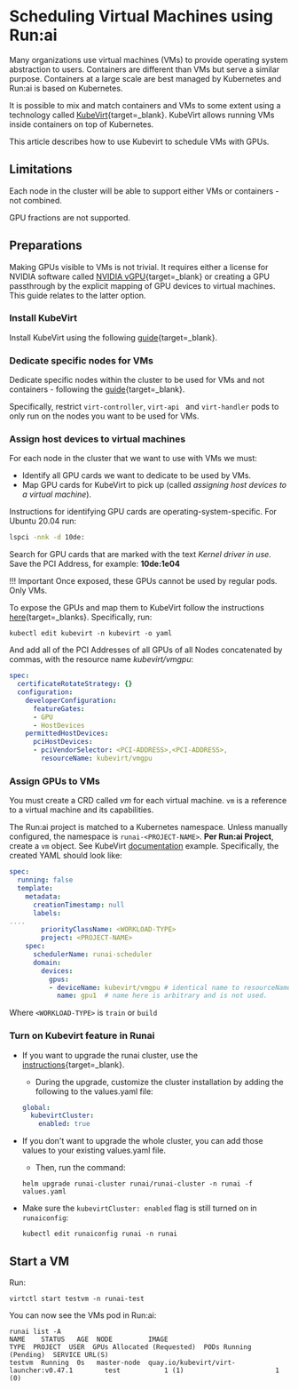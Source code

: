 # Scheduling Virtual Machines using Run:ai

Many organizations use virtual machines (VMs) to provide operating system abstraction to users. Containers are different than VMs but serve a similar purpose. Containers at a large scale are best managed by Kubernetes and Run:ai is based on Kubernetes. 

It is possible to mix and match containers and VMs to some extent using a technology called [KubeVirt]( https://kubevirt.io){target=_blank}. KubeVirt allows running VMs inside containers on top of Kubernetes. 

This article describes how to use Kubevirt to schedule VMs with GPUs.

## Limitations

Each node in the cluster will be able to support either VMs or containers - not combined.

GPU fractions are not supported. 

## Preparations

Making GPUs visible to VMs is not trivial. It requires either a license for NVIDIA software called [NVIDIA vGPU](https://www.nvidia.com/en-us/data-center/virtual-solutions/){target=_blank} or creating a GPU passthrough by the explicit mapping of GPU devices to virtual machines. This guide relates to the latter option. 

### Install KubeVirt

Install KubeVirt using the following [guide](https://kubevirt.io/quickstart_cloud/){target=_blank}.

### Dedicate specific nodes for VMs

Dedicate specific nodes within the cluster to be used for VMs and not containers - following the [guide](https://kubevirt.io/user-guide/operations/installation/#restricting-kubevirt-components-node-placement){target=_blank}.

Specifically, restrict `virt-controller`, `virt-api ` and `virt-handler` pods to only run on the nodes you want to be used for VMs.

### Assign host devices to virtual machines

For each node in the cluster that we want to use with VMs we must:

* Identify all GPU cards we want to dedicate to be used by VMs.
* Map GPU cards for KubeVirt to pick up (called _assigning host devices to a virtual machine_).

Instructions for identifying GPU cards are operating-system-specific. For Ubuntu 20.04 run:

``` bash
lspci -nnk -d 10de:
```

Search for GPU cards that are marked with the text _Kernel driver in use_. Save the PCI Address, for example: __10de:1e04__

!!! Important
    Once exposed, these GPUs cannot be used by regular pods. Only VMs. 




To expose the GPUs and map them to KubeVirt follow the instructions [here](https://kubevirt.io/user-guide/virtual_machines/host-devices/){target=_blanks}. Specifically, run:


```
kubectl edit kubevirt -n kubevirt -o yaml
```

And add all of the PCI Addresses of all GPUs of all Nodes concatenated by commas, with the resource name _kubevirt/vmgpu_:

``` YAML
spec:
  certificateRotateStrategy: {}
  configuration:
    developerConfiguration:
      featureGates:
      - GPU
      - HostDevices
    permittedHostDevices:
      pciHostDevices:
      - pciVendorSelector: <PCI-ADDRESS>,<PCI-ADDRESS>,
        resourceName: kubevirt/vmgpu
```

### Assign GPUs to VMs

You must create a CRD called _vm_ for each virtual machine. `vm` is a reference to a virtual machine and its capabilities.

The Run:ai project is matched to a Kubernetes namespace. Unless manually configured, the namespace is `runai-<PROJECT-NAME>`. __Per Run:ai Project__, create a `vm` object. See KubeVirt [documentation](https://kubevirt.io/labs/kubernetes/lab1) example. Specifically, the created YAML should look like:


``` YAML
spec:
  running: false
  template:
    metadata:
      creationTimestamp: null
      labels:
....
        priorityClassName: <WORKLOAD-TYPE>
        project: <PROJECT-NAME>
    spec:
      schedulerName: runai-scheduler
      domain:
        devices:
          gpus:
          - deviceName: kubevirt/vmgpu # identical name to resourceName above
            name: gpu1  # name here is arbitrary and is not used. 
```

Where `<WORKLOAD-TYPE>` is `train` or `build`

### Turn on Kubevirt feature in Runai

* If you want to upgrade the runai cluster, use the [instructions](https://docs.run.ai/admin/runai-setup/cluster-setup/cluster-upgrade/){target=_blank}. 
  
    * During the upgrade, customize the cluster installation by adding the following to the values.yaml file:

    ``` YAML
    global:
      kubevirtCluster:
        enabled: true
    ```

* If you don't want to upgrade the whole cluster, you can add those values to your existing values.yaml file.

    * Then, run the command:

    ```
    helm upgrade runai-cluster runai/runai-cluster -n runai -f values.yaml
    ```

* Make sure the `kubevirtCluster: enabled` flag is still turned on in `runaiconfig`:

    ```
    kubectl edit runaiconfig runai -n runai
    ```

## Start a VM

Run:

```
virtctl start testvm -n runai-test
```

You can now see the VMs pod in Run:ai:

```
runai list -A
NAME    STATUS   AGE  NODE         IMAGE                                   TYPE  PROJECT  USER  GPUs Allocated (Requested)  PODs Running (Pending)  SERVICE URL(S)
testvm  Running  0s   master-node  quay.io/kubevirt/virt-launcher:v0.47.1        test           1 (1)                       1 (0)
```




